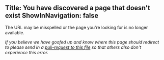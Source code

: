 Title: You have discovered a page that doesn't exist
ShowInNavigation: false
---

The URL may be misspelled or the page you're looking for is no longer available.

_If you believe we have goofed up and know where this page should redirect to please send in a [pull-request to this file](https://github.com/reactiveui/website/blob/main/input/_redirects) so that others also don't experience this error._
